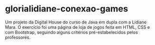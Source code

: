 # glorialidiane-conexao-games
Um projeto da Digital House do curso de Java em dupla com a Lidiane Mara. O exercício foi uma página de loja de jogos feita em HTML, CSS e com Bootstrap, seguindo alguns critérios pré-estabelecidos pelos professores.
